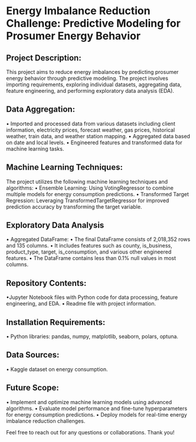 # Energy Imbalance Reduction Challenge: Predictive Modeling for Prosumer Energy Behavior

## Project Description:
This project aims to reduce energy imbalances by predicting prosumer energy behavior through predictive modeling. The project involves importing requirements, exploring individual datasets, aggregating data, feature engineering, and performing exploratory data analysis (EDA).

## Data Aggregation:
• Imported and processed data from various datasets including client information, electricity prices, forecast weather, gas prices, historical weather, train data, and weather station mapping.
• Aggregated data based on date and local levels.
• Engineered features and transformed data for machine learning tasks.

## Machine Learning Techniques:
The project utilizes the following machine learning techniques and algorithms: 
• Ensemble Learning: Using VotingRegressor to combine multiple models for energy consumption predictions.
• Transformed Target Regression: Leveraging TransformedTargetRegressor for improved prediction accuracy by transforming the target variable.

## Exploratory Data Analysis 
• Aggregated DataFrame:
• The final DataFrame consists of 2,018,352 rows and 135 columns.
• It includes features such as county, is_business, product_type, target, is_consumption, and various other engineered features.
• The DataFrame contains less than 0.1% null values in most columns.

## Repository Contents:
•Jupyter Notebook files with Python code for data processing, feature engineering, and EDA.
• Readme file with project information.

## Installation Requirements:
• Python libraries: pandas, numpy, matplotlib, seaborn, polars, optuna.

## Data Sources:
• Kaggle dataset on energy consumption.

## Future Scope:
• Implement and optimize machine learning models using advanced algorithms.
• Evaluate model performance and fine-tune hyperparameters for energy consumption predictions.
• Deploy models for real-time energy imbalance reduction challenges.

Feel free to reach out for any questions or collaborations. Thank you!
